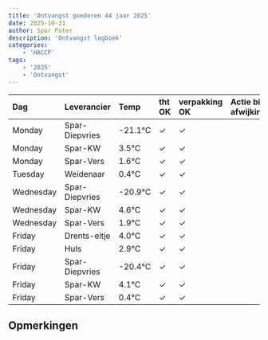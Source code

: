 ```yaml
---
title: 'Ontvangst goederen 44 jaar 2025'
date: 2025-10-31
author: Spar Pater
description: 'Ontvangst logboek'
categories:
    - 'HACCP'
tags:
    - '2025'
    - 'Ontvangst'
---
```

| Dag | Leverancier | Temp | tht OK | verpakking OK | Actie bij afwijking | Controle door |
|:---|:---|:---|:---|:---|:---|:---|
| Monday | Spar-Diepvries | -21.1°C | &check; | &check; | | DPater |
| Monday | Spar-KW | 3.5°C | &check; | &check; | | DPater |
| Monday | Spar-Vers | 1.6°C | &check; | &check; | | DPater |
| Tuesday | Weidenaar | 0.4°C | &check; | &check; | | DPater |
| Wednesday | Spar-Diepvries | -20.9°C | &check; | &check; | | WPater |
| Wednesday | Spar-KW | 4.6°C | &check; | &check; | | WPater |
| Wednesday | Spar-Vers | 1.9°C | &check; | &check; | | WPater |
| Friday | Drents-eitje | 4.0°C | &check; | &check; | | WPater |
| Friday | Huls | 2.9°C | &check; | &check; | | WPater |
| Friday | Spar-Diepvries | -20.4°C | &check; | &check; | | WPater |
| Friday | Spar-KW | 4.1°C | &check; | &check; | | WPater |
| Friday | Spar-Vers | 0.4°C | &check; | &check; | | WPater |

## Opmerkingen


